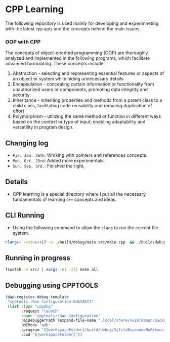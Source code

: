 # CPP Learning

The following repository is used mainly for developing and experimneting with
the latest `cpp` apis and the concepts behind the main issues.

### OOP with CPP

The concepts of object-oriented programming (OOP) are thoroughly analyzed and
implemented in the following programs, which facilitate advanced formulating.
These concepts include:

1. Abstraction - selecting and representing essential features or aspects of an
   object or system while hiding unnecessary details
2. Encapsulation - concealing certain information or functionality from
   unauthorized users or components, promoting data integrity and security
3. Inheritance - inheriting properties and methods from a parent class to a
   child class, facilitating code reusability and reducing duplication of effort
4. Polymorphism - utilizing the same method or function in different ways based
   on the context or type of input, enabling adaptability and versatility in
   program design.


## Changing log

- `Fir. Jan. 26th`: Wroking with pointers and references concepts.
- `Mon. Oct. 23rd`: Added more experimentals.
- `Sun. Sep. 3rd.`: Finished the right,

## Details

- CPP learning is a special directory where I put all the necessary fundamentals
  of learning `C++` concepts and ideas.

## CLI Running

- Using the following command to allow the `clang` to run the current file
  system.

```sh
clang++ -std=c++17 -o ./build/debug/main src/main.cpp  && ./build/debug/main
```

## Running in progress

```sh
fswatch -o src/ | xargs -n1 -I{} make all
```


## Debugging using CPPTOOLS

```lisp
(dap-register-debug-template
 "cpptools::Run Configuration-GHASAKII"
 (list :type "cppdbg"
       :request "launch"
       :name "cpptools::Run Configuration"
       :miDebuggerPath (expand-file-name ".local/share/nvim/mason/packages/cpptools/extension/debugAdapters/lldb-mi/bin/lldb-mi" "~")
       :MIMode "gdb"
       :program "${workspaceFolder}/build/debug/${fileBasenameNoExtension}"  ;; Refer to your binary here
       :cwd "${workspaceFolder}"))
```
